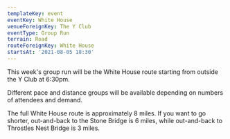 ```yaml
---
templateKey: event
eventKey: White House
venueForeignKey: The Y Club
eventType: Group Run
terrain: Road
routeForeignKey: White House
startsAt: '2021-08-05 18:30'
---
```

This week's group run will be the White House route starting from
outside the Y Club at 6:30pm.

Different pace and distance groups will be available depending on
numbers of attendees and demand.

The full White House route is approximately 8 miles. If you want to go shorter,
out-and-back to the Stone Bridge is 6 miles, while out-and-back to Throstles Nest Bridge
is 3 miles.
